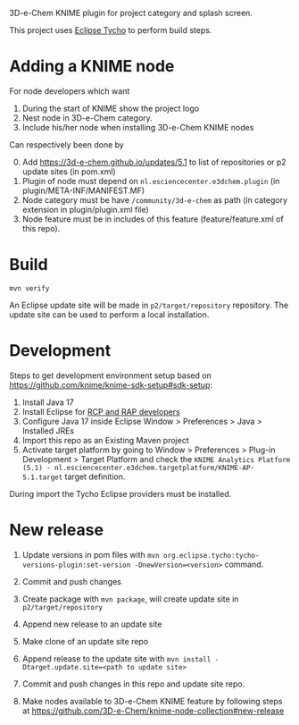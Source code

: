 3D-e-Chem KNIME plugin for project category and splash screen.

This project uses [Eclipse Tycho](https://www.eclipse.org/tycho/) to perform build steps.

# Adding a KNIME node

For node developers which want

1. During the start of KNIME show the project logo
2. Nest node in 3D-e-Chem category.
3. Include his/her node when installing 3D-e-Chem KNIME nodes

Can respectively been done by

0. Add https://3d-e-chem.github.io/updates/5.1 to list of repositories or p2 update sites (in pom.xml)
1. Plugin of node must depend on `nl.esciencecenter.e3dchem.plugin` (in plugin/META-INF/MANIFEST.MF)
2. Node category must be have `/community/3d-e-chem` as path (in category extension in plugin/plugin.xml file)
3. Node feature must be in includes of this feature (feature/feature.xml of this repo).

# Build

```
mvn verify
```

An Eclipse update site will be made in `p2/target/repository` repository.
The update site can be used to perform a local installation.

# Development

Steps to get development environment setup based on https://github.com/knime/knime-sdk-setup#sdk-setup:

1. Install Java 17
2. Install Eclipse for [RCP and RAP developers](https://www.eclipse.org/downloads/packages/release/2018-12/r/eclipse-ide-rcp-and-rap-developers)
3. Configure Java 17 inside Eclipse Window > Preferences > Java > Installed JREs
4. Import this repo as an Existing Maven project
5. Activate target platform by going to Window > Preferences > Plug-in Development > Target Platform and check the `KNIME Analytics Platform (5.1) - nl.esciencecenter.e3dchem.targetplatform/KNIME-AP-5.1.target` target definition.

During import the Tycho Eclipse providers must be installed.

# New release

1. Update versions in pom files with `mvn org.eclipse.tycho:tycho-versions-plugin:set-version -DnewVersion=<version>` command.
2. Commit and push changes
3. Create package with `mvn package`, will create update site in `p2/target/repository`
4. Append new release to an update site

  1. Make clone of an update site repo
  2. Append release to the update site with `mvn install -Dtarget.update.site=<path to update site>`

5. Commit and push changes in this repo and update site repo.
6. Make nodes available to 3D-e-Chem KNIME feature by following steps at https://github.com/3D-e-Chem/knime-node-collection#new-release


